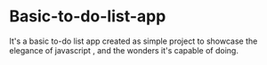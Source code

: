 # Basic-to-do-list-app
It's a basic to-do list app created  as simple project to showcase the  elegance of javascript , and the wonders it's capable of doing.
